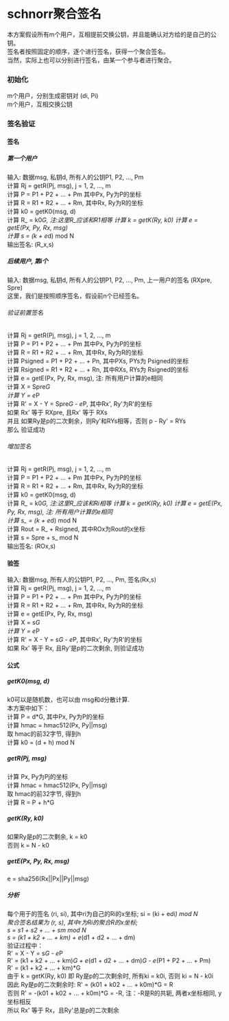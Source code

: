 # schnorr聚合签名
本方案假设所有m个用户，互相提前交换公钥，并且能确认对方给的是自己的公钥。<br>
签名者按照固定的顺序，逐个进行签名，获得一个聚合签名。<br>
当然，实际上也可以分别进行签名，由某一个参与者进行聚合。<br>

### 初始化
m个用户，分别生成密钥对 (di, Pi) <br>
m个用户，互相交换公钥 <br>

### 签名验证
#### 签名
##### 第一个用户
输入: 数据msg, 私钥d, 所有人的公钥P1, P2, ..., Pm <br>
计算 Rj = getR(Pj, msg), j = 1, 2, ..., m <br>
计算 P = P1 + P2 + ... + Pm  其中Px, Py为P的坐标 <br>
计算 R = R1 + R2 + ... + Rm, 其中Rx, Ry为R的坐标 <br>
计算 k0 = getK0(msg, d) <br>
计算 R_ = k0*G, 注:这里R_应该和R1相等 <dr>
计算 k = getK(Ry, k0) <dr>
计算 e = getE(Px, Py, Rx, msg) <br>
计算 s = (k + e*d) mod N <br>
输出签名: (R_x,s)

##### 后续用户, 第i个
输入: 数据msg, 私钥d, 所有人的公钥P1, P2, ..., Pm, 上一用户的签名 (RXpre, Spre) <br>
这里，我们是按照顺序签名，假设前n个已经签名。

###### 验证前置签名
计算 Rj = getR(Pj, msg), j = 1, 2, ..., m <br>
计算 P = P1 + P2 + ... + Pm  其中Px, Py为P的坐标 <br>
计算 R = R1 + R2 + ... + Rm, 其中Rx, Ry为R的坐标 <br>
计算 Psigned = P1 + P2 + ... + Pn, 其中PXs, PYs为 Psigned的坐标 <br>
计算 Rsigned = R1 + R2 + ... + Rn, 其中RXs, RYs为 Rsigned的坐标 <br>
计算 e = getE(Px, Py, Rx, msg), 注: 所有用户计算的e相同 <br>
计算 X = Spre*G <br>
计算 Y = e*P <br>
计算 R' = X - Y = Spre*G - e*P, 其中Rx', Ry'为R'的坐标 <br>
如果 Rx' 等于 RXpre, 且Rx' 等于 RXs <br>
并且 如果Ry是p的二次剩余，则Ry'和RYs相等，否则 p - Ry' = RYs <br>
那么 验证成功 <br>

###### 增加签名
计算 Rj = getR(Pj, msg), j = 1, 2, ..., m <br>
计算 P = P1 + P2 + ... + Pm  其中Px, Py为P的坐标 <br>
计算 R = R1 + R2 + ... + Rm, 其中Rx, Ry为R的坐标 <br>
计算 k0 = getK0(msg, d) <br>
计算 R_ = k0*G, 注:这里R_应该和Ri相等 <dr>
计算 k = getK(Ry, k0) <dr>
计算 e = getE(Px, Py, Rx, msg), 注: 所有用户计算的e相同 <br>
计算 s_ = (k + e*d) mod N <br>
计算 Rout = R_ + Rsigned, 其中ROx为Rout的x坐标 <br>
计算 s = Spre + s_ mod N <br>
输出签名: (ROx,s)

#### 验签
输入: 数据msg, 所有人的公钥P1, P2, ..., Pm, 签名(Rx,s) <br>
计算 Rj = getR(Pj, msg), j = 1, 2, ..., m <br>
计算 P = P1 + P2 + ... + Pm  其中Px, Py为P的坐标 <br>
计算 R = R1 + R2 + ... + Rm, 其中Rx, Ry为R的坐标 <br>
计算 e = getE(Px, Py, Rx, msg) <br>
计算 X = s*G <br>
计算 Y = e*P <br>
计算 R' = X - Y = s*G - e*P, 其中Rx', Ry'为R'的坐标 <br>
如果 Rx' 等于 Rx, 且Ry'是p的二次剩余, 则验证成功 <br>

#### 公式
##### getK0(msg, d)
k0可以是随机数，也可以由 msg和d分散计算. <br>
本方案中如下： <br>
计算 P = d*G, 其中Px, Py为P的坐标 <br>
计算 hmac = hmac512(Px, Py||msg)  <br>
取 hmac的前32字节, 得到h  <br>
计算 k0 = (d + h) mod N <br>

##### getR(Pj, msg)
计算 Px, Py为Pj的坐标 <br>
计算 hmac = hmac512(Px, Py||msg)  <br>
取 hmac的前32字节, 得到h  <br>
计算	R = P + h*G <br>

##### getK(Ry, k0)
如果Ry是p的二次剩余, k = k0 <br>
否则 k = N - k0  <br>

##### getE(Px, Py, Rx, msg)
e = sha256(Rx||Px||Py||msg)  <br>

##### 分析
每个用于的签名 (ri, si), 其中ri为自己的Ri的x坐标; si = (ki + e*di) mod N  <br>
聚合签名结果为 (r, s), 其中r为Ri的聚合R的x坐标; <br> 
s = s1 + s2 + ... + sm mod N <br>
s = (k1 + k2 + ... + km) + e*(d1 + d2 + ... + dm) <br>
验证过程中：<br>
R' = X - Y = s*G - e*P <br>
R' = (k1 + k2 + ... + km)*G + e*(d1 + d2 + ... + dm)*G - e*(P1 + P2 + ... + Pm) <br>
R' = (k1 + k2 + ... + km)*G  <br>
由于 k = getK(Ry, k0) 即 Ry是p的二次剩余时, 所有ki = k0i, 否则 ki = N - k0i  <br>
因此 Ry是p的二次剩余时: R' = (k01 + k02 + ... + k0m)*G = R  <br>
否则 R' = -(k01 + k02 + ... + k0m)*G = -R, 注：-R是R的共轭, 两者x坐标相同, y坐标相反 <br>
所以 Rx' 等于 Rx，且Ry'总是p的二次剩余 <br>